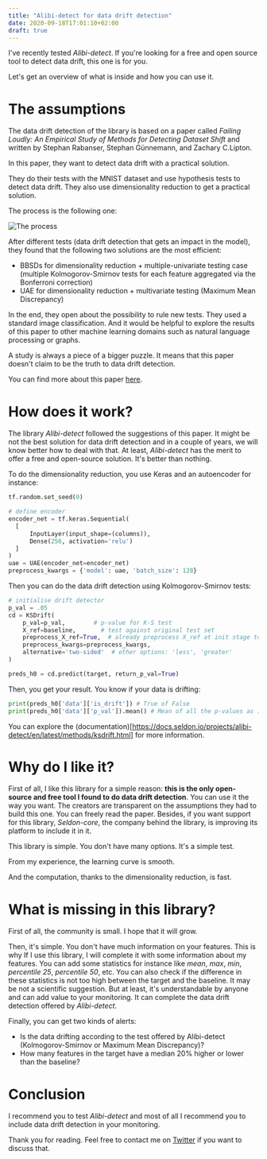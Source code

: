 ```yaml
---
title: "Alibi-detect for data drift detection"
date: 2020-09-18T17:01:10+02:00
draft: true
---
```


I've recently tested *Alibi-detect*. 
If you're looking for a free and open source tool to detect data drift, this one is for you.

Let's get an overview of what is inside and how you can use it.

# The assumptions
The data drift detection of the library is based on a paper called *Failing Loudly: An Empirical Study of Methods
for Detecting Dataset Shift* and written by Stephan Rabanser, Stephan Günnemann, and Zachary C.Lipton.

In this paper, they want to detect data drift with a practical solution.

They do their tests with the MNIST dataset and use hypothesis tests to detect data drift.
They also use dimensionality reduction to get a practical solution.

The process is the following one:

![The process](/failing_loudly.PNG)

After different tests (data drift detection that gets an impact in the model), they found that the following two solutions are the most efficient:
- BBSDs for dimensionality reduction + multiple-univariate testing case (multiple Kolmogorov-Smirnov tests for each feature aggregated via the Bonferroni correction)
- UAE for dimensionality reduction + multivariate testing (Maximum Mean Discrepancy)

In the end, they open about the possibility to rule new tests. They used a standard image classification. And it would be helpful to explore the results of this paper to other machine learning domains such as natural language processing or graphs.

A study is always a piece of a bigger puzzle. It means that this paper doesn't claim to be the truth to data drift detection.

You can find more about this paper [here](https://arxiv.org/abs/1810.11953).

# How does it work?

The library *Alibi-detect* followed the suggestions of this paper. It might be not the best solution for data drift detection and in a couple of years, we will know better how to deal with that. At least, *Alibi-detect* has the merit to offer a free and open-source solution. It's better than nothing.

To do the dimensionality reduction, you use Keras and an autoencoder for instance:

```python
tf.random.set_seed(0)

# define encoder
encoder_net = tf.keras.Sequential(
  [
      InputLayer(input_shape=(columns)),
      Dense(256, activation='relu')
  ]
)
uae = UAE(encoder_net=encoder_net)
preprocess_kwargs = {'model': uae, 'batch_size': 128}
```

Then you can do the data drift detection using Kolmogorov-Smirnov tests:

```python
# initialise drift detector
p_val = .05
cd = KSDrift(
    p_val=p_val,        # p-value for K-S test
    X_ref=baseline,       # test against original test set
    preprocess_X_ref=True,  # already preprocess X_ref at init stage to save time
    preprocess_kwargs=preprocess_kwargs,
    alternative='two-sided'  # other options: 'less', 'greater'
)

preds_h0 = cd.predict(target, return_p_val=True)
```

Then, you get your result. You know if your data is drifting:

```python
print(preds_h0['data']['is_drift']) # True of False
print(preds_h0['data']['p_val']).mean() # Mean of all the p-values as it is multiple univariate tests in this case
```

You can explore the (documentation)[https://docs.seldon.io/projects/alibi-detect/en/latest/methods/ksdrift.html] for more information.

# Why do I like it?

First of all, I like this library for a simple reason: **this is the only open-source and free tool I found to do data drift detection**. You can use it the way you want. The creators are transparent on the assumptions they had to build this one. You can freely read the paper.
Besides, if you want support for this library, *Seldon-core*, the company behind the library, is improving its platform to include it in it.

This library is simple. You don't have many options. It's a simple test.

From my experience, the learning curve is smooth.

And the computation, thanks to the dimensionality reduction, is fast.

# What is missing in this library?

First of all, the community is small. I hope that it will grow.

Then, it's simple. You don't have much information on your features. This is why If I use this library, I will complete it with some information about my features. You can add some statistics for instance like *mean*, *max*, *min*, *percentile 25*, *percentile 50*, etc.
You can also check if the difference in these statistics is not too high between the target and the baseline. It may be not a scientific suggestion. But at least, it's understandable by anyone and can add value to your monitoring. It can complete the data drift detection offered by *Alibi-detect*.

Finally, you can get two kinds of alerts:
- Is the data drifting according to the test offered by Alibi-detect (Kolmogorov-Smirnov or Maximum Mean Discrepancy)?
- How many features in the target have a median 20% higher or lower than the baseline?

# Conclusion

I recommend you to test *Alibi-detect* and most of all I recommend you to include data drift detection in your monitoring.

Thank you for reading. Feel free to contact me on [Twitter](https://twitter.com/saby_nastasia) if you want to discuss that.
